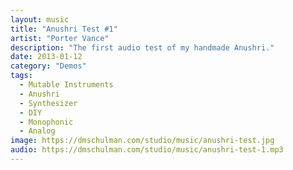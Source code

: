 ```yaml
---
layout: music
title: "Anushri Test #1"
artist: "Porter Vance"
description: "The first audio test of my handmade Anushri."
date: 2013-01-12
category: "Demos"
tags: 
  - Mutable Instruments
  - Anushri
  - Synthesizer
  - DIY
  - Monophonic
  - Analog
image: https://dmschulman.com/studio/music/anushri-test.jpg
audio: https://dmschulman.com/studio/music/anushri-test-1.mp3
---
```

